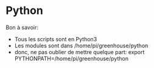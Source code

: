 # Python

Bon à savoir:
- Tous les scripts sont en Python3
- Les modules sont dans /home/pi/greenhouse/python
- donc, ne pas oublier de mettre quelque part: export PYTHONPATH=/home/pi/greenhouse/python 
